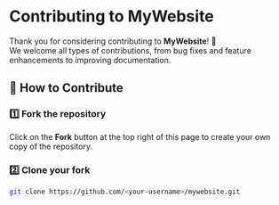 # Contributing to MyWebsite

Thank you for considering contributing to **MyWebsite**! 🎉  
We welcome all types of contributions, from bug fixes and feature enhancements to improving documentation.

## 📌 How to Contribute

### 1️⃣ Fork the repository
Click on the **Fork** button at the top right of this page to create your own copy of the repository.

### 2️⃣ Clone your fork
```bash
git clone https://github.com/<your-username>/mywebsite.git
